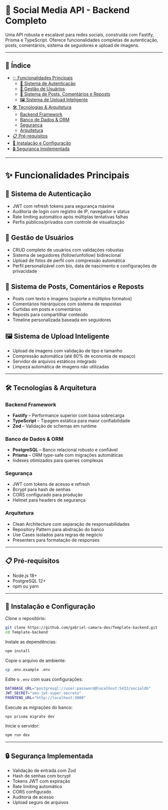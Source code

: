 # 🚀 Social Media API - Backend Completo

Uma API robusta e escalável para redes sociais, construída com Fastify, Prisma e TypeScript. Oferece funcionalidades completas de autenticação, posts, comentários, sistema de seguidores e upload de imagens.

---

## 📑 Índice

- [✨ Funcionalidades Principais](#-funcionalidades-principais)
  - [🔐 Sistema de Autenticação](#-sistema-de-autenticação)
  - [👥 Gestão de Usuários](#-gestão-de-usuários)
  - [📝 Sistema de Posts, Comentários e Reposts](#-sistema-de-posts-comentários-e-reposts)
  - [🖼️ Sistema de Upload Inteligente](#-sistema-de-upload-inteligente)
- [🛠️ Tecnologias & Arquitetura](#️-tecnologias--arquitetura)
  - [Backend Framework](#backend-framework)
  - [Banco de Dados & ORM](#banco-de-dados--orm)
  - [Segurança](#segurança)
  - [Arquitetura](#arquitetura)
- [📋 Pré-requisitos](#-pré-requisitos)
- [🚀 Instalação e Configuração](#-instalação-e-configuração)
- [🔒 Segurança Implementada](#-segurança-implementada)

---

# ✨ Funcionalidades Principais

## 🔐 Sistema de Autenticação

- JWT com refresh tokens para segurança máxima
- Auditoria de login com registro de IP, navegador e status
- Rate limiting automático após múltiplas tentativas falhas
- Perfis públicos/privados com controle de visualização

## 👥 Gestão de Usuários

- CRUD completo de usuários com validações robustas
- Sistema de seguidores (follow/unfollow) bidirecional
- Upload de fotos de perfil com compressão automática
- Perfil personalizável com bio, data de nascimento e configurações de privacidade

## 📝 Sistema de Posts, Comentários e Reposts

- Posts com texto e imagens (suporte a múltiplos formatos)
- Comentários hierárquicos com sistema de respostas
- Curtidas em posts e comentários
- Reposts para compartilhar conteúdo
- Timeline personalizada baseada em seguidores

## 🖼️ Sistema de Upload Inteligente

- Upload de imagens com validação de tipo e tamanho
- Compressão automática (até 80% de economia de espaço)
- Servidor de arquivos estáticos integrado
- Limpeza automática de imagens não utilizadas

---

## 🛠️ Tecnologias & Arquitetura

### Backend Framework

- **Fastify** – Performance superior com baixa sobrecarga
- **TypeScript** – Tipagem estática para maior confiabilidade
- **Zod** – Validação de schemas em runtime

### Banco de Dados & ORM

- **PostgreSQL** – Banco relacional robusto e confiável
- **Prisma** – ORM type-safe com migrações automáticas
- Indexes otimizados para queries complexas

### Segurança

- JWT com tokens de acesso e refresh
- Bcrypt para hash de senhas
- CORS configurado para produção
- Helmet para headers de segurança

### Arquitetura

- Clean Architecture com separação de responsabilidades
- Repository Pattern para abstração do banco
- Use Cases isolados para regras de negócio
- Presenters para formatação de responses

---

## 📋 Pré-requisitos

- Node.js 18+
- PostgreSQL 12+
- npm ou yarn

---

## 🚀 Instalação e Configuração

Clone o repositório:

```bash
git clone https://github.com/gabriel-camara-dev/Template-backend.git
cd Template-backend
```

Instale as dependências:

```bash
npm install
```

Copie o arquivo de ambiente:

```bash
cp .env.example .env
```

Edite o `.env` com suas configurações:

```bash
DATABASE_URL="postgresql://user:password@localhost:5432/socialdb"
JWT_SECRET="seu-jwt-super-secreto"
FRONTEND_URL="http://localhost:3000"
```

Execute as migrações do banco:

```bash
npx prisma migrate dev
```

Inicie o servidor:

```bash
npm run dev
```

---

## 🔒 Segurança Implementada

- Validação de entrada com Zod  
- Hash de senhas com bcrypt  
- Tokens JWT com expiração  
- Rate limiting automático  
- CORS configurado  
- Auditoria de acesso  
- Upload seguro de arquivos